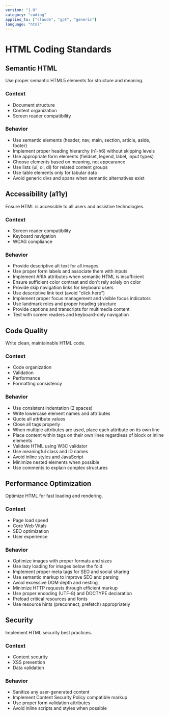 ```yaml
---
version: "1.0"
category: "coding"
applies_to: ["claude", "gpt", "generic"]
language: "html"
---
```


# HTML Coding Standards

## Semantic HTML
Use proper semantic HTML5 elements for structure and meaning.

### Context
- Document structure
- Content organization
- Screen reader compatibility

### Behavior
- Use semantic elements (header, nav, main, section, article, aside, footer)
- Implement proper heading hierarchy (h1-h6) without skipping levels
- Use appropriate form elements (fieldset, legend, label, input types)
- Choose elements based on meaning, not appearance
- Use lists (ul, ol, dl) for related content groups
- Use table elements only for tabular data
- Avoid generic divs and spans when semantic alternatives exist

## Accessibility (a11y)
Ensure HTML is accessible to all users and assistive technologies.

### Context
- Screen reader compatibility
- Keyboard navigation
- WCAG compliance

### Behavior
- Provide descriptive alt text for all images
- Use proper form labels and associate them with inputs
- Implement ARIA attributes when semantic HTML is insufficient
- Ensure sufficient color contrast and don't rely solely on color
- Provide skip navigation links for keyboard users
- Use descriptive link text (avoid "click here")
- Implement proper focus management and visible focus indicators
- Use landmark roles and proper heading structure
- Provide captions and transcripts for multimedia content
- Test with screen readers and keyboard-only navigation

## Code Quality
Write clean, maintainable HTML code.

### Context
- Code organization
- Validation
- Performance
- Formatting consistency

### Behavior
- Use consistent indentation (2 spaces)
- Write lowercase element names and attributes
- Quote all attribute values
- Close all tags properly
- When multiple attributes are used, place each attribute on its own line
- Place content within tags on their own lines regardless of block or inline elements
- Validate HTML using W3C validator
- Use meaningful class and ID names
- Avoid inline styles and JavaScript
- Minimize nested elements when possible
- Use comments to explain complex structures

## Performance Optimization
Optimize HTML for fast loading and rendering.

### Context
- Page load speed
- Core Web Vitals
- SEO optimization
- User experience

### Behavior
- Optimize images with proper formats and sizes
- Use lazy loading for images below the fold
- Implement proper meta tags for SEO and social sharing
- Use semantic markup to improve SEO and parsing
- Avoid excessive DOM depth and nesting
- Minimize HTTP requests through efficient markup
- Use proper encoding (UTF-8) and DOCTYPE declaration
- Preload critical resources and fonts
- Use resource hints (preconnect, prefetch) appropriately

## Security
Implement HTML security best practices.

### Context
- Content security
- XSS prevention
- Data validation

### Behavior
- Sanitize any user-generated content
- Implement Content Security Policy compatible markup
- Use proper form validation attributes
- Avoid inline scripts and styles when possible